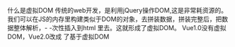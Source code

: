 什么是虚拟DOM
传统的web开发，是利用jQuery操作DOM,这是非常耗资源的。
我们可以在JS的内存里构建类似于DOM的对象，去拼装数据，拼装完整后，把数据整体解析，- -次性插入到html
里去。这就形成了虚拟DOM。
Vue1.0没有虚拟DOM，Vue2.0改成 了基于虚拟DOM